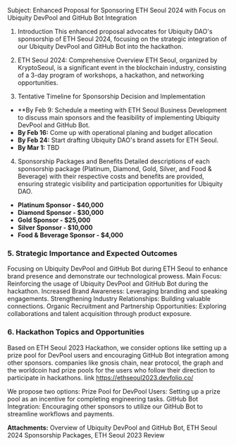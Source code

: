 Subject: Enhanced Proposal for Sponsoring ETH Seoul 2024 with Focus on Ubiquity DevPool and GitHub Bot Integration

1. Introduction
This enhanced proposal advocates for Ubiquity DAO's sponsorship of ETH Seoul 2024, focusing on the strategic integration of our Ubiquity DevPool and GitHub Bot into the hackathon.

2. ETH Seoul 2024: Comprehensive Overview
ETH Seoul, organized by KryptoSeoul, is a significant event in the blockchain industry, consisting of a 3-day program of workshops, a hackathon, and networking opportunities.

3. Tentative Timeline for Sponsorship Decision and Implementation
- **By Feb 9: Schedule a meeting with ETH Seoul Business Development to discuss main sponsors and the feasibility of implementing Ubiquity DevPool and GitHub Bot.
- **By Feb 16:** Come up with operational planing and budget allocation
- **By Feb 24:** Start drafting Ubiquity DAO's brand assets for ETH Seoul.
- **By Mar 1:**  TBD

4. Sponsorship Packages and Benefits
Detailed descriptions of each sponsorship package (Platinum, Diamond, Gold, Silver, and Food & Beverage) with their respective costs and benefits are provided, ensuring strategic visibility and participation opportunities for Ubiquity DAO.
- **Platinum Sponsor - $40,000**
- **Diamond Sponsor - $30,000**
- **Gold Sponsor - $25,000**
- **Silver Sponsor - $10,000**
- **Food & Beverage Sponsor - $4,000**


### 5. Strategic Importance and Expected Outcomes

Focusing on Ubiquity DevPool and GitHub Bot during ETH Seoul to enhance brand presence and demonstrate our technological prowess.
Main Focus: Reinforcing the usage of Ubiquity DevPool and GitHub Bot during the hackathon.
Increased Brand Awareness: Leveraging branding and speaking engagements.
Strengthening Industry Relationships: Building valuable connections.
Organic Recruitment and Partnership Opportunities: Exploring collaborations and talent acquisition through product exposure.


### 6. Hackathon Topics and Opportunities
Based on ETH Seoul 2023 Hackathon, we consider options like setting up a prize pool for DevPool users and encouraging GitHub Bot integration among other sponsors.
companies like gnosis chain, near protocol, the graph and the worldcoin had prize pools for the users who follow their direction to participate in hackathons. link https://ethseoul2023.devfolio.co/

We propose two options:
Prize Pool for DevPool Users: Setting up a prize pool as an incentive for completing engineering tasks.
GitHub Bot Integration: Encouraging other sponsors to utilize our GitHub Bot to streamline workflows and payments.


**Attachments:** Overview of Ubiquity DevPool and GitHub Bot, ETH Seoul 2024 Sponsorship Packages, ETH Seoul 2023 Review

